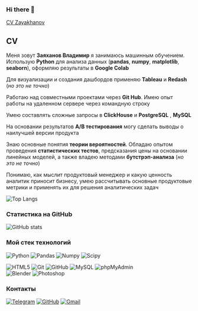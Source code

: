 ### Hi there 👋

[CV Zayakhanov](https://github.com/Geroinageroine/Geroinageroine/blob/main/assets/Rick.jpg)

## CV
Меня зовут **Заяханов Владимир** я занимаюсь машинным обучением.
Использую **Python** для анализа данных (**pandas**, **numpy**, **matplotlib**, **seaborn**), оформляю результаты в **Google Colab**

Для визуализации и создания дашбордов применяю **Tableau** и **Redash** (*но это не точно*)

Работаю над совместными проектами через **Git Hub**. Имею опыт работы на удаленном сервере через командную строку

Умею составлять сложные запросы в **ClickHouse** и **PostgreSQL** , **MySQL**

На основании результатов **A/B тестирования** могу сделать выводы о наилучшей версии продукта

Знаю основные понятия **теории вероятностей**. Обладаю опытом проведения **статистических тестов**, предсказания цены на основании линейных моделей, а также владею методами **бутстрэп-анализа** (*но это не точно*)

Понимаю, как мыслит продуктовый менеджер и какую ценность аналитик приносит бизнесу, умею рассчитывать основные продуктовые метрики и применять их для решения аналитических задач

![Top Langs](https://github-readme-stats.vercel.app/api/top-langs/?username=Geroinageroine&layout=compact&theme=dark)

### Статистика на GitHub
![GitHub stats](https://github-readme-stats.vercel.app/api?username=Geroinageroine&show_icons=true&hide=prs,issues,contribs&theme=dark)

### Мой стек технологий
![Python](https://img.shields.io/badge/Python-FFD43B?style=for-the-badge&logo=python&logoColor=darkgreen)
![Pandas](https://img.shields.io/badge/Pandas-2C2D72?style=for-the-badge&logo=pandas&logoColor=white)
![Numpy](https://img.shields.io/badge/Numpy-777BB4?style=for-the-badge&logo=numpy&logoColor=white)
![Scipy](https://img.shields.io/badge/SciPy-654FF0?style=for-the-badge&logo=SciPy&logoColor=white)

![HTML5](https://img.shields.io/badge/HTML5-E34F26?style=for-the-badge&logo=html5&logoColor=white) 
![Git](https://img.shields.io/badge/-Git-333?style=for-the-badge&logo=Git)
![GitHub](https://img.shields.io/badge/-GitHub-333?style=for-the-badge&logo=GitHub)
![MySQL](https://img.shields.io/badge/-MySQL-333?style=for-the-badge)
![phpMyAdmin](https://img.shields.io/badge/-phpMyAdmin-333?style=for-the-badge)  
![Blender](https://img.shields.io/badge/-Blender-333?style=for-the-badge&logo=Blender)
![Photoshop](https://img.shields.io/badge/-Photoshop-333?style=for-the-badge&logo=Photoshop)

### Контакты
[![Telegram](https://img.shields.io/badge/-Telegram-333?style=for-the-badge&logo=telegram&logoColor=27A0D9)](https://t.me/Geroinageroine)
[![GitHub](https://img.shields.io/badge/-GitHub-333?style=for-the-badge&logo=GitHub&logoColor=fff)](https://github.com/Geroinageroine)
[![Gmail](https://img.shields.io/badge/Gmail-D14836?style=for-the-badge&logo=gmail&logoColor=white)](zayakhanov.python@gmail.com)
